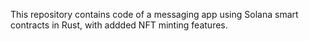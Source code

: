 This repository contains code of a messaging app using Solana smart contracts in Rust, with addded NFT minting features. 
